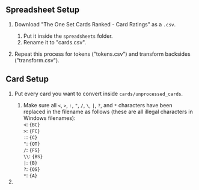 ## Spreadsheet Setup

1. Download "The One Set Cards Ranked - Card Ratings" as a `.csv`.<br>
    1. Put it inside the `spreadsheets` folder.<br>
    2. Rename it to "cards.csv".

2. Repeat this process for tokens ("tokens.csv") and transform backsides ("transform.csv").


## Card Setup

1. Put every card you want to convert inside `cards/unprocessed_cards`.
    1. Make sure all `<`, `>`, `:`, `"`, `/`, `\`, `|`, `?`, and `*` characters have been replaced in the filename as follows (these are all illegal characters in Windows filenames):<br>
    `<`: `{BC}`<br>
    `>`: `{FC}`<br>
    `:`: `{C}`<br>
    `"`: `{QT}`<br>
    `/`: `{FS}`<br>
    `\\`: `{BS}`<br>
    `|`: `{B}`<br>
    `?`: `{QS}`<br>
    `*`: `{A}`

2. 